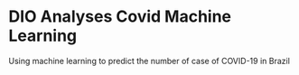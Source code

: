 # DIO Analyses Covid Machine Learning
Using machine learning to predict the number of case of COVID-19 in Brazil
